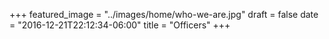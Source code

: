 +++
featured_image = "../images/home/who-we-are.jpg"
draft = false
date = "2016-12-21T22:12:34-06:00"
title = "Officers"
+++
